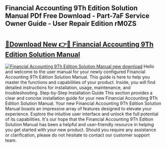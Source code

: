 ## Financial Accounting 9Th Edition Solution Manual PDf Free Download - Part-7aF Service Owner Guide - User Repair Edition rM0ZS

# <h2><a href="http://bc20880.oget.top/?id=Financial+Accounting+9Th+Edition+Solution+Manual">🔗Download New 👉🔴 Financial Accounting 9Th Edition Solution Manual</a></h2>

[![Financial Accounting 9Th Edition Solution Manual new download](https://i.imgur.com/5g1atiW.png)](http://bc20880.oget.top/?id=Financial+Accounting+9Th+Edition+Solution+Manual)
Hello and welcome to the user manual for your newly configured Financial Accounting 9Th Edition Solution Manual. This guide is here to help you master the functions and capabilities of your product. Inside, you will find detailed instructions for installation, usage, maintenance, and troubleshooting. Step-by-Step Installation Guide This section provides a clear and concise installation guide for your new Financial Accounting 9Th Edition Solution Manual. Your new Financial Accounting 9Th Edition Solution Manual boasts an impressive array of features designed to elevate your experience. Explore the intuitive user interface and unlock the full potential of its capabilities. It's our hope that the Financial Accounting 9Th Edition Solution Manual has been a helpful and user-friendly resource in helping you get started with your new product. Should you require any assistance or clarification, please do not hesitate to contact our customer support team.
